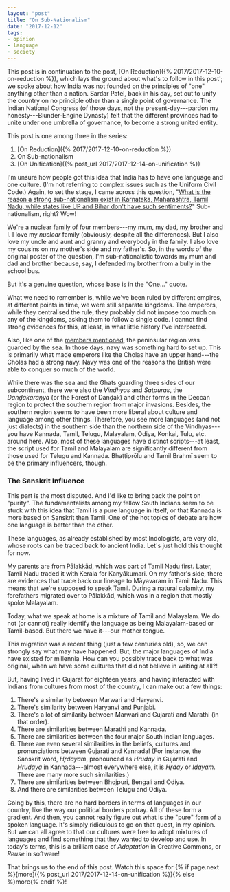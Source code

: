 ```yaml
---
layout: "post"
title: "On Sub-Nationalism"
date: "2017-12-12"
tags:
- opinion
- language
- society
---
```


This post is in continuation to the post, [On Reduction]({% 2017/2017-12-10-on-reduction %}), which lays the ground about what's to follow in this post'; we spoke about how India was not founded on the principles of "one" anything other than a nation. Sardar Patel, back in his day, set out to unify the country on no principle other than a single point of governance. The Indian National Congress (of those days, not the present-day---pardon my honesty---Blunder-Engine Dynasty) felt that the different provinces had to unite under one umbrella of governance, to become a strong united entity.

This post is one among three in the series:

1. [On Reduction]({% 2017/2017-12-10-on-reduction %})
2. On Sub-nationalism
3. [On Unification]({% post_url 2017/2017-12-14-on-unification %})

I'm unsure how people got this idea that India has to have one language and one culture. (I'm not referring to complex issues such as the Uniform Civil Code.) Again, to set the stage, I came across this question, "[What is the reason a strong sub-nationalism exist in Karnataka, Maharashtra, Tamil Nadu, while states like UP and Bihar don't have such sentiments?](https://www.quora.com/What-is-the-reason-a-strong-sub-nationalism-exist-in-Karnataka-Maharashtra-Tamil-Nadu-while-states-like-UP-and-Bihar-dont-have-such-sentiments)" Sub-nationalism, right? Wow!

We're a nuclear family of four members---my mum, my dad, my brother and I. I love my _nuclear_ family (obviously, despite all the differences). But I also love my uncle and aunt and granny and everybody in the family. I also love my cousins on my mother's side and my father's. So, in the words of the original poster of the question, I'm sub-nationalistic towards my mum and dad and brother because, say, I defended my brother from a bully in the school bus.

But it's a genuine question, whose base is in the "One..." quote.

What we need to remember is, while we've been ruled by different empires, at different points in time, we were still separate kingdoms. The emperors, while they centralised the rule, they probably did not impose too much on any of the kingdoms, asking them to follow a single code. I cannot find strong evidences for this, at least, in what little history I've interpreted.

Also, like one of the [members mentioned](https://www.quora.com/What-is-the-reason-a-strong-sub-nationalism-exist-in-Karnataka-Maharashtra-Tamil-Nadu-while-states-like-UP-and-Bihar-dont-have-such-sentiments/answer/Chandini-Raj?srid=pKBV), the peninsular region was guarded by the sea. In those days, navy was something hard to set up. This is primarily what made emperors like the Cholas have an upper hand---the Cholas had a strong navy. Navy was one of the reasons the British were able to conquer so much of the world.

While there was the sea and the Ghats guarding three sides of our subcontinent, there were also the _Vindhyas_ and _Satpuras_, the _Danḍakāraṇya_ (or the Forest of Danḍak) and other forms in the Deccan region to protect the southern region from major invasions. Besides, the southern region seems to have been more liberal about culture and language among other things. Therefore, you see more languages (and not just dialects) in the southern side than the northern side of the Vindhyas---you have Kannada, Tamil, Telugu, Malayalam, Odiya, Konkai, Tulu, etc. around here. Also, most of these languages have distinct scripts---at least, the script used for Tamil and Malayalam are significantly different from those used for Telugu and Kannada. Bhaṭṭiprōlu and Tamil Brahmī seem to be the primary influencers, though.

### The Sanskrit Influence

This part is the most disputed. And I'd like to bring back the point on "purity". The fundamentalists among my fellow South Indians seem to be stuck with this idea that Tamil is a pure language in itself, or that Kannada is more based on Sanskrit than Tamil. One of the hot topics of debate are how one language is better than the other.

These languages, as already established by most Indologists, are very old, whose roots can be traced back to ancient India. Let's just hold this thought for now.

My parents are from Pālakkād, which was part of Tamil Nadu first. Later, Tamil Nadu traded it with Kerala for Kanyākumari. On my father's side, there are evidences that trace back our lineage to Māyavaram in Tamil Nadu. This means that we're supposed to speak Tamil. During a natural calamity, my forefathers migrated over to Pālakkād, which was in a region that mostly spoke Malayalam.

Today, what we speak at home is a mixture of Tamil and Malayalam. We do not (or cannot) really identify the language as being Malayalam-based or Tamil-based. But there we have it---our mother tongue.

This migration was a recent thing (just a few centuries old), so, we can strongly say what may have happened. But, the major languages of India have existed for millennia. How can you possibly trace back to what was original, when we have some cultures that did not believe in writing at all?!

But, having lived in Gujarat for eighteen years, and having interacted with Indians from cultures from most of the country, I can make out a few things:

1. There's a similarity between Marwari and Haryanvi.
2. There's similarity between Haryanvi and Punjabi.
3. There's a lot of similarity between Marwari and Gujarati and Marathi (in that order).
4. There are similarities between Marathi and Kannada.
5. There are similarities between the four major South Indian languages.
6. There are even several similarities in the beliefs, cultures and pronunciations between Gujarati and Kannada! (For instance, the Sanskrit word, _Hr̥dayam_, pronounced as _Hruday_ in Gujarati and _Hrudaya_ in Kannada---almost everywhere else, it is _Hr̥day_ or _Idayam_. There are many more such similarities.)
7. There are similarities between Bhojpuri, Bengali and Odiya.
8. And there are similarities between Telugu and Odiya.

Going by this, there are no hard borders in terms of languages in our country, like the way our political borders portray. All of these form a gradient. And then, you cannot really figure out what is the "pure" form of a spoken language. It's simply ridiculous to go on that quest, in my opinion. But we can all agree to that our cultures were free to adopt mixtures of languages and find something that they wanted to develop and use. In today's terms, this is a brilliant case of _Adaptation_ in Creative Commons, or _Reuse_ in software!

That brings us to the end of this post. Watch this space for {% if page.next %}[more]({% post_url 2017/2017-12-14-on-unification %}){% else %}more{% endif %}!
